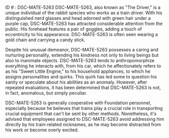 ID # : DSC-MATE-5263
DSC-MATE-5263, also known as "The Driver," is a unique individual of the rabbit species who works as a train driver. With his distinguished nerd glasses and head adorned with green hair under a purple cap, DSC-MATE-5263 has attracted considerable attention from the public. His forehead features a pair of goggles, adding a touch of eccentricity to his appearance. DSC-MATE-5263 is often seen wearing a gold chain and carrying a candy stick. 

Despite his unusual demeanor, DSC-MATE-5263 possesses a caring and nurturing personality, extending his kindness not only to living beings but also to inanimate objects. DSC-MATE-5263 tends to anthropomorphize everything he interacts with, from his car, which he affectionately refers to as his "Sweet Little Engine," to his household appliances, to which he assigns personalities and quirks. This quirk has led some to question his sanity or speculate about his abilities as an anomaly. However, after repeated evaluations, it has been determined that DSC-MATE-5263 is not, in fact, anomalous, but simply peculiar. 

DSC-MATE-5263 is generally cooperative with Foundation personnel, especially because he believes that trains play a crucial role in transporting crucial equipment that can't be sent by other methods. Nonetheless, it's advised that employees assigned to DSC-MATE-5263 avoid addressing him directly by his train-related nicknames, as he may become distracted from his work or become overly excited.
